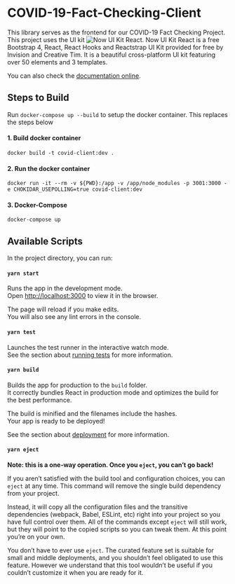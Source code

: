 # COVID-19-Fact-Checking-Client

This library serves as the frontend for our COVID-19 Fact Checking Project.
This project uses the UI kit ![Now UI Kit React](https://raw.githubusercontent.com/creativetimofficial/public-assets/master/now-ui-kit-react/opt_nuk_react_thumbnail.jpg). Now UI Kit React is a free Bootstrap 4, React, React Hooks and Reactstrap UI Kit provided for free by Invision and Creative Tim. It is a beautiful cross-platform UI kit featuring over 50 elements and 3 templates.

You can also check the [documentation online](https://demos.creative-tim.com/now-ui-kit-react/#/documentation/introduction?ref=nukr-github-readme).

## Steps to Build

Run `docker-compose up --build` to setup the docker container. This replaces the steps below

#### 1. Build docker container

`docker build -t covid-client:dev .`

#### 2. Run the docker container

`docker run -it --rm -v ${PWD}:/app -v /app/node_modules -p 3001:3000 -e CHOKIDAR_USEPOLLING=true covid-client:dev`

#### 3. Docker-Compose

`docker-compose up`

## Available Scripts

In the project directory, you can run:

#### `yarn start`

Runs the app in the development mode.<br />
Open [http://localhost:3000](http://localhost:3000) to view it in the browser.

The page will reload if you make edits.<br />
You will also see any lint errors in the console.

#### `yarn test`

Launches the test runner in the interactive watch mode.<br />
See the section about [running tests](https://facebook.github.io/create-react-app/docs/running-tests) for more information.

#### `yarn build`

Builds the app for production to the `build` folder.<br />
It correctly bundles React in production mode and optimizes the build for the best performance.

The build is minified and the filenames include the hashes.<br />
Your app is ready to be deployed!

See the section about [deployment](https://facebook.github.io/create-react-app/docs/deployment) for more information.

#### `yarn eject`

**Note: this is a one-way operation. Once you `eject`, you can’t go back!**

If you aren’t satisfied with the build tool and configuration choices, you can `eject` at any time. This command will remove the single build dependency from your project.

Instead, it will copy all the configuration files and the transitive dependencies (webpack, Babel, ESLint, etc) right into your project so you have full control over them. All of the commands except `eject` will still work, but they will point to the copied scripts so you can tweak them. At this point you’re on your own.

You don’t have to ever use `eject`. The curated feature set is suitable for small and middle deployments, and you shouldn’t feel obligated to use this feature. However we understand that this tool wouldn’t be useful if you couldn’t customize it when you are ready for it.